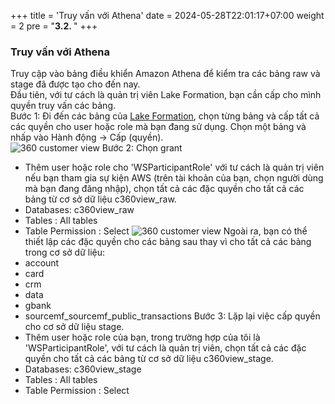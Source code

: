 +++
title = 'Truy vấn với Athena'
date = 2024-05-28T22:01:17+07:00
weight = 2
pre = "<b>3.2. </b>"
+++

### Truy vấn với Athena
Truy cập vào bảng điều khiển Amazon Athena để kiểm tra các bảng raw và stage đã được tạo cho đến nay.  
Đầu tiên, với tư cách là quản trị viên Lake Formation, bạn cần cấp cho mình quyền truy vấn các bảng.  
Bước 1: Đi đến các bảng của [Lake Formation](https://us-west-2.console.aws.amazon.com/lakeformation/home?region=us-west-2#tables), chọn từng bảng và cấp tất cả các quyền cho  user hoặc role mà bạn đang sử dụng. Chọn một bảng và nhấp vào Hành động -> Cấp (quyền).  
![360 customer view](https://vuha7394.github.io/workshop-aws2/images/assets/113.png) 
Bước 2: Chọn grant  
+ Thêm user hoặc role cho 'WSParticipantRole' với tư cách là quản trị viên nếu bạn tham gia sự kiện AWS (trên tài khoản của bạn, chọn người dùng mà bạn đang đăng nhập), chọn tất cả các đặc quyền cho tất cả các bảng từ cơ sở dữ liệu c360view_raw.
+ Databases: c360view_raw
+ Tables : All tables
+ Table Permission : Select
![360 customer view](https://vuha7394.github.io/workshop-aws2/images/assets/114.png) 
Ngoài ra, bạn có thể thiết lập các đặc quyền cho các bảng sau thay vì cho tất cả các bảng trong cơ sở dữ liệu:  
+ account
+ card
+ crm
+ data
+ gbank
+ sourcemf_sourcemf_public_transactions
Bước 3: Lặp lại việc cấp quyền cho cơ sở dữ liệu stage.  
+ Thêm user hoặc role của bạn, trong trường hợp của tôi là 'WSParticipantRole', với tư cách là quản trị viên, chọn tất cả các đặc quyền cho tất cả các bảng từ cơ sở dữ liệu c360view_stage.
+ Databases: c360view_stage
+ Tables : All tables
+ Table Permission : Select